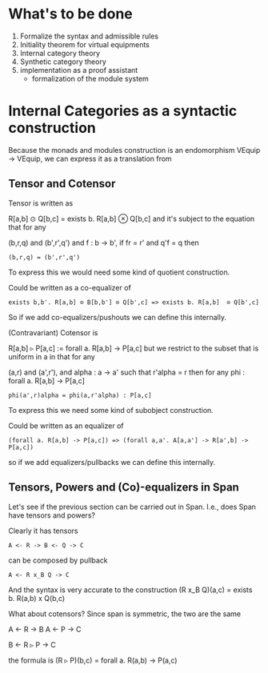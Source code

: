 # What's to be done

1. Formalize the syntax and admissible rules
2. Initiality theorem for virtual equipments
3. Internal category theory
4. Synthetic category theory
5. implementation as a proof assistant
   - formalization of the module system

# Internal Categories as a syntactic construction

Because the monads and modules construction is an endomorphism VEquip
-> VEquip, we can express it as a translation from 

## Tensor and Cotensor
Tensor is written as

R[a,b] ⊙ Q[b,c] = exists b. R[a,b] ⊗ Q[b,c]
and it's subject to the equation that for any

(b,r,q) and (b',r',q') and f : b -> b',
if fr = r' and q'f = q then

    (b,r,q) = (b',r',q')

To express this we would need some kind of quotient construction.

Could be written as a co-equalizer of

    exists b,b'. R[a,b] ⊙ B[b,b'] ⊙ Q[b',c] => exists b. R[a,b]  ⊙ Q[b',c]

So if we add co-equalizers/pushouts we can define this internally.

(Contravariant) Cotensor is

R[a,b] ▹ P[a,c] := forall a. R[a,b] -> P[a,c]
but we restrict to the subset that is uniform in a in that for any

(a,r) and (a',r'), and alpha : a -> a' such that r'alpha = r
then for any phi : forall a. R[a,b] -> P[a,c]

    phi(a',r)alpha = phi(a,r'alpha) : P[a,c]

To express this we need some kind of subobject construction.

Could be written as an equalizer of

    (forall a. R[a,b] -> P[a,c]) => (forall a,a'. A[a,a'] -> R[a',b] -> P[a,c])

so if we add equalizers/pullbacks we can define this internally.

## Tensors, Powers and (Co)-equalizers in Span

Let's see if the previous section can be carried out in Span.
I.e., does Span have tensors and powers?

Clearly it has tensors

    A <- R -> B <- Q -> C

can be composed by pullback

    A <- R x_B Q -> C

And the syntax is very accurate to the construction (R x_B Q)(a,c) = exists b. R(a,b) x Q(b,c)

What about cotensors? Since span is symmetric, the two are the same

A <- R -> B
A <- P -> C

B <- R ▹ P -> C

the formula is (R ▹ P)(b,c) = forall a. R(a,b) -> P(a,c)

